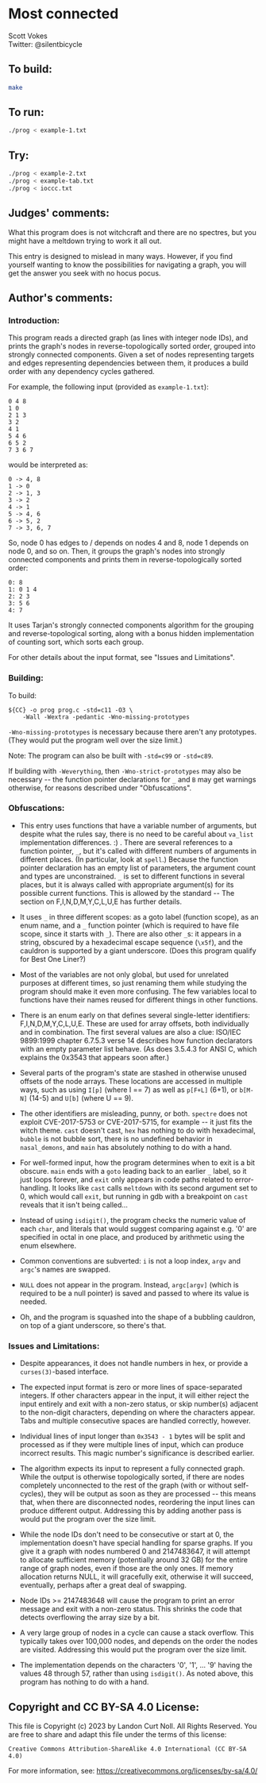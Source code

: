 # Most connected

Scott Vokes  
Twitter: @silentbicycle  

## To build:

```sh
make
```

## To run:

```sh
./prog < example-1.txt
```

## Try:

```sh
./prog < example-2.txt
./prog < example-tab.txt
./prog < ioccc.txt
```

## Judges' comments:

What this program does is not witchcraft and there are no spectres, but you
might have a meltdown trying to work it all out.

This entry is designed to mislead in many ways. However, if you find yourself
wanting to know the possibilities for navigating a graph, you will get the
answer you seek with no hocus pocus.

## Author's comments:

### Introduction:

This program reads a directed graph (as lines with integer node IDs),
and prints the graph's nodes in reverse-topologically sorted order,
grouped into strongly connected components. Given a set of nodes
representing targets and edges representing dependencies between them,
it produces a build order with any dependency cycles gathered.

For example, the following input (provided as `example-1.txt`):

    0 4 8
    1 0
    2 1 3
    3 2
    4 1
    5 4 6
    6 5 2
    7 3 6 7

would be interpreted as:

    0 -> 4, 8
    1 -> 0
    2 -> 1, 3
    3 -> 2
    4 -> 1
    5 -> 4, 6
    6 -> 5, 2
    7 -> 3, 6, 7

So, node 0 has edges to / depends on nodes 4 and 8, node 1 depends on
node 0, and so on. Then, it groups the graph's nodes into
strongly connected components and prints them in reverse-topologically
sorted order:

    0: 8
    1: 0 1 4
    2: 2 3
    3: 5 6
    4: 7

It uses Tarjan's strongly connected components algorithm for the
grouping and reverse-topological sorting, along with a bonus hidden
implementation of counting sort, which sorts each group.

For other details about the input format, see "Issues and
Limitations".

### Building:

To build:

    ${CC} -o prog prog.c -std=c11 -O3 \
        -Wall -Wextra -pedantic -Wno-missing-prototypes

`-Wno-missing-prototypes` is necessary because there aren't any
prototypes. (They would put the program well over the size limit.)

Note: The program can also be built with `-std=c99` or `-std=c89`.

If building with `-Weverything`, then `-Wno-strict-prototypes`
may also be necessary -- the function pointer declarations for
`_` and `B` may get warnings otherwise, for reasons described
under "Obfuscations".

### Obfuscations:

- This entry uses functions that have a variable number of arguments,
  but despite what the rules say, there is no need to be careful about
  `va_list` implementation differences. :) . There are several
  references to a function pointer, `_`, but it's called with different
  numbers of arguments in different places. (In particular, look at
  `spell`.) Because the function pointer declaration has an empty list
  of parameters, the argument count and types are unconstrained. `_` is
  set to different functions in several places, but it is always called
  with appropriate argument(s) for its possible current functions. This
  is allowed by the standard -- The section on F,I,N,D,M,Y,C,L,U,E has
  further details.

- It uses `_` in three different scopes: as a goto label (function
  scope), as an enum name, and a `_` function pointer (which is required
  to have file scope, since it starts with `_`). There are also other
  `_`s: it appears in a string, obscured by a hexadecimal escape sequence
  (`\x5f`), and the cauldron is supported by a giant underscore.
  (Does this program qualify for Best One Liner?)

- Most of the variables are not only global, but used for unrelated
  purposes at different times, so just renaming them while studying the
  program should make it even more confusing. The few variables local to
  functions have their names reused for different things in other
  functions.

- There is an enum early on that defines several single-letter
  identifiers: F,I,N,D,M,Y,C,L,U,E. These are used for array offsets,
  both individually and in combination. The first several values are
  also a clue: ISO/IEC 9899:1999 chapter 6.7.5.3 verse 14 describes how
  function declarators with an empty parameter list behave. (As does
  3.5.4.3 for ANSI C, which explains the 0x3543 that appears soon
  after.)

- Several parts of the program's state are stashed in otherwise unused
  offsets of the node arrays. These locations are accessed in multiple
  ways, such as using `I[p]` (where I == 7) as well as `p[F+L]` (6+1),
  or `b[M-N]` (14-5) and `U[b]` (where U == 9).

- The other identifiers are misleading, punny, or both. `spectre` does
  not exploit CVE-2017-5753 or CVE-2017-5715, for example -- it just fits
  the witch theme. `cast` doesn't cast, `hex` has nothing to do with
  hexadecimal, `bubble` is not bubble sort, there is no undefined
  behavior in `nasal_demons`, and `main` has absolutely nothing to do
  with a hand.

- For well-formed input, how the program determines when to exit is a
  bit obscure. `main` ends with a `goto` leading back to an earlier `_`
  label, so it just loops forever, and `exit` only appears in code paths
  related to error-handling. It looks like `cast` calls `meltdown` with
  its second argument set to 0, which would call `exit`, but running in
  gdb with a breakpoint on `cast` reveals that it isn't being called...

- Instead of using `isdigit()`, the program checks the numeric value of
  each `char`, and literals that would suggest comparing against e.g. '0'
  are specified in octal in one place, and produced by arithmetic using
  the enum elsewhere.

- Common conventions are subverted: `i` is not a loop index, `argv` and
  `argc`'s names are swapped.

- `NULL` does not appear in the program. Instead, `argc[argv]` (which is
  required to be a null pointer) is saved and passed to where its value
  is needed.

- Oh, and the program is squashed into the shape of a bubbling cauldron,
  on top of a giant underscore, so there's that.

### Issues and Limitations:

- Despite appearances, it does not handle numbers in hex, or provide
  a `curses(3)`-based interface.

- The expected input format is zero or more lines of space-separated
  integers. If other characters appear in the input, it will either
  reject the input entirely and exit with a non-zero status, or skip
  number(s) adjacent to the non-digit characters, depending on where the
  characters appear. Tabs and multiple consecutive spaces are handled
  correctly, however.

- Individual lines of input longer than `0x3543 - 1` bytes will be
  split and processed as if they were multiple lines of input, which can
  produce incorrect results. This magic number's significance is
  described earlier.

- The algorithm expects its input to represent a fully connected graph.
  While the output is otherwise topologically sorted, if there are nodes
  completely unconnected to the rest of the graph (with or without
  self-cycles), they will be output as soon as they are processed --
  this means that, when there are disconnected nodes, reordering the
  input lines can produce different output. Addressing this by adding
  another pass is would put the program over the size limit.

- While the node IDs don't need to be consecutive or start at 0, the
  implementation doesn't have special handling for sparse graphs. If you
  give it a graph with nodes numbered 0 and 2147483647, it will attempt
  to allocate sufficient memory (potentially around 32 GB) for the
  entire range of graph nodes, even if those are the only ones. If
  memory allocation returns NULL, it will gracefully exit, otherwise it
  will succeed, eventually, perhaps after a great deal of swapping.

- Node IDs >= 2147483648 will cause the program to print an error
  message and exit with a non-zero status. This shrinks the code that
  detects overflowing the array size by a bit.

- A very large group of nodes in a cycle can cause a stack overflow.
  This typically takes over 100,000 nodes, and depends on the order the
  nodes are visited. Addressing this would put the program over the size
  limit.

- The implementation depends on the characters '0', '1', ... '9' having
  the values 48 through 57, rather than using `isdigit()`. As noted
  above, this program has nothing to do with a hand.

## Copyright and CC BY-SA 4.0 License:

This file is Copyright (c) 2023 by Landon Curt Noll.  All Rights Reserved.
You are free to share and adapt this file under the terms of this license:

    Creative Commons Attribution-ShareAlike 4.0 International (CC BY-SA 4.0)

For more information, see: https://creativecommons.org/licenses/by-sa/4.0/
